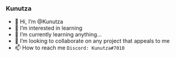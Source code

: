 ### Kunutza

- 👋 Hi, I’m @Kunutza
- 👀 I’m interested in learning
- 🌱 I’m currently learning anything...
- 💞️ I’m looking to collaborate on any project that appeals to me
- 📫 How to reach me ```Discord: Kunutza#7010```

<!---
Kunutza/Kunutza is a ✨ special ✨ repository because its `README.md` (this file) appears on your GitHub profile.
You can click the Preview link to take a look at your changes.
--->
